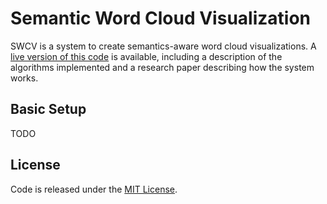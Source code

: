 Semantic Word Cloud Visualization
=====
SWCV is a system to create semantics-aware word cloud visualizations. A [live version of this code](http://wordcloud.cs.arizona.edu) is available, including a description of the algorithms implemented and a research paper describing how the system works.

Basic Setup
--------
TODO

License
--------
Code is released under the [MIT License](LICENSE).
